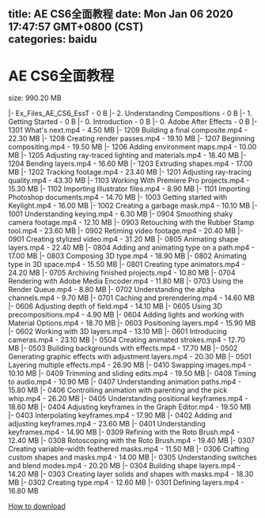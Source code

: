 
title: AE CS6全面教程
date: Mon Jan 06 2020 17:47:57 GMT+0800 (CST)    
categories: baidu
---

# AE CS6全面教程
size: 990.20 MB
 
 
|- Ex_Files_AE_CS6_EssT - 0 B
|- 2. Understanding Compositions - 0 B
|- 1. Getting Started - 0 B
|- 0. Introduction - 0 B
|- 0. Adobe After Effects - 0 B
|- 1301  What's next.mp4 - 4.50 MB
|- 1209  Building a final composite.mp4 - 22.30 MB
|- 1208  Creating render passes.mp4 - 19.10 MB
|- 1207  Beginning compositing.mp4 - 19.50 MB
|- 1206  Adding environment maps.mp4 - 10.00 MB
|- 1205  Adjusting ray-traced lighting and materials.mp4 - 18.40 MB
|- 1204  Bending layers.mp4 - 16.60 MB
|- 1203  Extruding shapes.mp4 - 17.00 MB
|- 1202  Tracking footage.mp4 - 23.40 MB
|- 1201  Adjusting ray-tracing quality.mp4 - 43.30 MB
|- 1103  Working With Premiere Pro projects.mp4 - 15.30 MB
|- 1102  Importing Illustrator files.mp4 - 8.90 MB
|- 1101  Importing Photoshop documents.mp4 - 14.70 MB
|- 1003  Getting started with Keylight.mp4 - 16.00 MB
|- 1002  Creating a garbage mask.mp4 - 10.10 MB
|- 1001  Understanding keying.mp4 - 6.30 MB
|- 0904  Smoothing shaky camera footage.mp4 - 12.10 MB
|- 0903  Retouching with the Rubber Stamp tool.mp4 - 23.60 MB
|- 0902  Retiming video footage.mp4 - 20.40 MB
|- 0901  Creating stylized video.mp4 - 31.20 MB
|- 0805  Animating shape layers.mp4 - 22.40 MB
|- 0804  Adding and animating type on a path.mp4 - 17.00 MB
|- 0803  Composing 3D type.mp4 - 18.90 MB
|- 0802  Animating type in 3D space.mp4 - 15.50 MB
|- 0801  Creating type animators.mp4 - 24.20 MB
|- 0705  Archiving finished projects.mp4 - 10.80 MB
|- 0704  Rendering with Adobe Media Encoder.mp4 - 11.80 MB
|- 0703  Using the Render Queue.mp4 - 8.80 MB
|- 0702  Understanding the alpha channels.mp4 - 9.70 MB
|- 0701  Caching and prerendering.mp4 - 14.60 MB
|- 0606  Adjusting depth of field.mp4 - 14.10 MB
|- 0605  Using 3D precompositions.mp4 - 4.90 MB
|- 0604  Adding lights and working with Material Options.mp4 - 18.70 MB
|- 0603  Positioning layers.mp4 - 15.90 MB
|- 0602  Working with 3D layers.mp4 - 13.10 MB
|- 0601  Introducing cameras.mp4 - 23.10 MB
|- 0504  Creating animated strokes.mp4 - 12.70 MB
|- 0503  Building backgrounds with effects.mp4 - 17.70 MB
|- 0502  Generating graphic effects with adjustment layers.mp4 - 20.30 MB
|- 0501  Layering multiple effects.mp4 - 26.90 MB
|- 0410  Swapping images.mp4 - 10.10 MB
|- 0409  Trimming and sliding edits.mp4 - 19.50 MB
|- 0408  Timing to audio.mp4 - 10.90 MB
|- 0407  Understanding animation paths.mp4 - 15.80 MB
|- 0406  Controlling animation with parenting and the pick whip.mp4 - 26.20 MB
|- 0405  Understanding positional keyframes.mp4 - 18.60 MB
|- 0404  Adjusting keyframes in the Graph Editor.mp4 - 19.50 MB
|- 0403  Interpolating keyframes.mp4 - 17.90 MB
|- 0402  Adding and adjusting keyframes.mp4 - 23.60 MB
|- 0401  Understanding keyframes.mp4 - 14.90 MB
|- 0309  Refining with the Roto Brush.mp4 - 12.40 MB
|- 0308  Rotoscoping with the Roto Brush.mp4 - 19.40 MB
|- 0307  Creating variable-width feathered masks.mp4 - 11.50 MB
|- 0306  Crafting custom shapes and masks.mp4 - 14.00 MB
|- 0305  Understanding switches and blend modes.mp4 - 20.20 MB
|- 0304  Building shape layers.mp4 - 14.20 MB
|- 0303  Creating layer solids and shapes with masks.mp4 - 18.30 MB
|- 0302  Creating type.mp4 - 12.60 MB
|- 0301  Defining layers.mp4 - 16.80 MB

[How to download](https://bpcam.bemobtrk.com/go/2ceec3aa-1ca2-46d6-b9ff-aaa5c184517c?jno=4924)